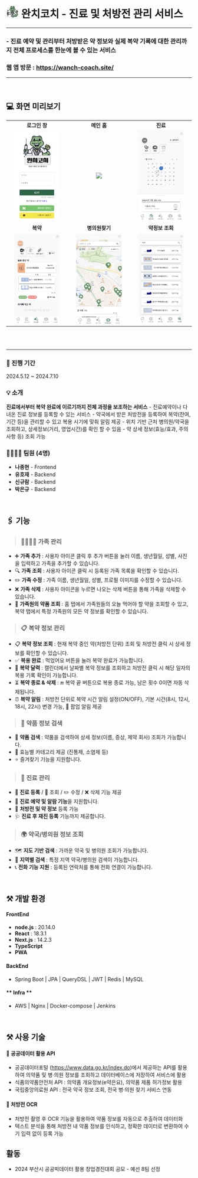 # <img src="/screenshots/로고.png" width="34px" height="34px"> 완치코치 - 진료 및 처방전 관리 서비스

---

### - 진료 예약 및 관리부터 처방받은 약 정보와 실제 복약 기록에 대한 관리까지 전체 프로세스를 한눈에 볼 수 있는 서비스

### 웹 앱 방문 : https://wanch-coach.site/

---

<br>

## 💻 화면 미리보기

<table>
<tr>
<td align="center"><b>로그인 창</b></td>
<td align="center"><b>메인 홈</b></td>
<td align="center"><b>진료</b></td>
</tr>
<tr>
<td align="center"><img src="/screenshots/로그인.png" width="80%"></td>
<td align="center"><img src="/screenshots/홈.png" width="80%"></td>
<td align="center"><img src="/screenshots/진료-달력조회.png" width="80%"></td>
</tr>
<tr>
<td align="center"><b>복약</b></td>
<td align="center"><b>병의원찾기</b></td>
<td align="center"><b>약정보 조회</b></td>
</tr>
<tr>
<td align="center"><img src="/screenshots/복약-복약이력목록조회.png" width="80%"></td>
<td align="center"><img src="/screenshots/병의원찾기-내위치기반조회.png" width="80%"></td>
<td align="center"><img src="/screenshots/약정보조회-이름으로검색.png" width="80%"></td>
</tr>
</table>

<br>
<br>

---

### 📅 진행 기간

2024.5.12 ~ 2024.7.10

### 💡 소개

**진료에서부터 복약 완료에 이르기까지 전체 과정을 보조하는 서비스** - 진료예약이나 다녀온 진료 정보를 등록할 수 있는 서비스 - 약국에서 받은 처방전을 등록하여 복약(잔여, 기간 등)을 관리할 수 있고 복용 시기에 맞춰 알림 제공 - 위치 기반 근처 병의원/약국을 조회하고, 상세정보(거리, 영업시간)를 확인 할 수 있음 - 약 상세 정보(효능/효과, 주의사항 등) 조회 가능

### 👨‍👩‍👧‍👦 팀원 (4명)

- **나종현** - Frontend
- **유호재** - Backend
- **신규람** - Backend
- **박은규** - Backend

<br>
  
## 🖇️ 기능

> ### 👨‍👩‍👧‍👦 가족 관리

- ➕ **가족 추가** : 사용자 아이콘 클릭 후 추가 버튼을 눌러 이름, 생년월일, 성별, 사진을 입력하고 가족을 추가할 수 있습니다.
- 🔍 **가족 조회** : 사용자 아이콘 클릭 시 등록된 가족 목록을 확인할 수 있습니다.
- ✏️ **가족 수정** : 가족 이름, 생년월일, 성별, 프로필 이미지를 수정할 수 있습니다.
- ❌ **가족 삭제** : 사용자 아이콘을 누르면 나오는 삭제 버튼을 통해 가족을 삭제할 수 있습니다.
- 💊 **가족원의 약품 조회** : 홈 탭에서 가족원들의 오늘 먹어야 할 약을 조회할 수 있고, 복약 탭에서 특정 가족원의 모든 약 정보를 확인할 수 있습니다.

> ### 📋 복약 정보 관리

- 📋 **복약 정보 조회** : 현재 복약 중인 약(처방전 단위) 조회 및 처방전 클릭 시 상세 정보를 확인할 수 있습니다.
- ✅ **복용 완료** : 먹었어요 버튼을 눌러 복약 완료가 가능합니다.
- 📅 **복약 달력** : 캘린더에서 날짜별 복약 정보를 조회하고 처방전 클릭 시 해당 일자의 복용 기록 확인이 가능합니다.
- ⏳ **복약 종료 & 삭제** : 🔚 복약 끝 버튼으로 복용 종료 가능, 남은 횟수 0이면 자동 삭제됩니다.
- ⏰ **복약 알림** : 처방전 단위로 복약 시간 알림 설정(ON/OFF), 기본 시간(8시, 12시, 18시, 22시) 변경 가능, 📢 팝업 알림 제공

> ### 🔎 약품 정보 검색

- 🔎 **약품 검색** : 약품을 검색하여 상세 정보(이름, 증상, 제약 회사) 조회가 가능합니다.
- 💊 효능별 카테고리 제공 (진통제, 소염제 등)
- ⭐ 즐겨찾기 기능을 지원합니다.

> ### 🏥 진료 관리

- 📝 **진료 등록** / 📂 조회 / ✏️ 수정 / ❌ 삭제 기능 제공
- 🏥 **진료 예약 및 알람 기능**을 지원합니다.
- 📜 **처방전 및 약 정보** 등록 가능
- 🩺 **진료 후 재진 등록** 기능까지 제공합니다.

> ### 🌍 약국/병의원 정보 조회

- 🗺️ **지도 기반 검색** : 가까운 약국 및 병의원 조회가 가능합니다.
- 📍 **지역별 검색** : 특정 지역 약국/병의원 검색이 가능합니다.
- 📞 **전화 기능 지원** : 등록된 연락처를 통해 전화 연결이 가능합니다.

<br>

## ⚒️ 개발 환경

#### **FrontEnd**

- **node.js** : 20.14.0
- **React** : 18.3.1
- **Next.js** : 14.2.3
- **TypeScript**
- **PWA**

#### **BackEnd**

- Spring Boot | JPA | QueryDSL | JWT | Redis | MySQL

#### ** Infra **

- AWS | Nginx | Docker-compose | Jenkins

<br>

## ⚒️ 사용 기술

#### 📡 공공데이터 활용 API

- 공공데이터포털 (https://www.data.go.kr/index.do)에서 제공하는 API를 활용하여 의약품 및 병·의원 정보를 조회하고 데이터베이스에 저장하여 서비스에 활용
- 식품의약품안전처 API : 의약품 개요정보(e약은요), 의약품 제품 허가정보 활용
- 국립중앙의료원 API : 전국 약국 정보 조회, 전국 병·의원 찾기 서비스 연동

#### 🏥 처방전 OCR

- 처방전 촬영 후 OCR 기능을 활용하여 약품 정보를 자동으로 추출하여 데이터화
- 텍스트 분석을 통해 처방전 내 약품 정보를 인식하고, 정확한 데이터로 변환하여 수기 입력 없이 등록 가능

## 활동

- 2024 부산시 공공빅데이터 활용 창업경진대회 공모 - 예선 8팀 선정
